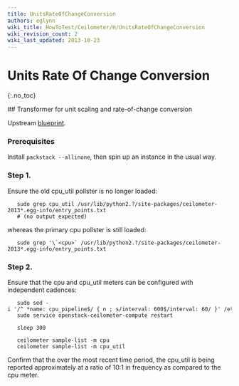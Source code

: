 ```yaml
---
title: UnitsRateOfChangeConversion
authors: eglynn
wiki_title: HowToTest/Ceilometer/H/UnitsRateOfChangeConversion
wiki_revision_count: 2
wiki_last_updated: 2013-10-23
---
```


# Units Rate Of Change Conversion

{:.no_toc}

<div class="bg-boxes bg-boxes-single">
<div class="row">
<div class="offset3 span8 pull-s">
## Transformer for unit scaling and rate-of-change conversion

Upstream [blueprint](https://blueprints.launchpad.net/ceilometer/+spec/transformer-unit).

### Prerequisites

Install `packstack --allinone`, then spin up an instance in the usual way.

### Step 1.

Ensure the old cpu_util pollster is no longer loaded:

       sudo grep cpu_util /usr/lib/python2.?/site-packages/ceilometer-2013*.egg-info/entry_points.txt
       # (no output expected)

whereas the primary cpu pollster is still loaded:

       sudo grep '\`<cpu>` /usr/lib/python2.?/site-packages/ceilometer-2013*.egg-info/entry_points.txt

### Step 2.

Ensure that the cpu and cpu_util meters can be configured with independent cadences:

       sudo sed -i '/^ *name: cpu_pipeline$/ { n ; s/interval: 600$/interval: 60/ }' /etc/ceilometer/pipeline.yaml
       sudo service openstack-ceilometer-compute restart

       sleep 300

       ceilometer sample-list -m cpu
       ceilometer sample-list -m cpu_util

Confirm that the over the most recent time period, the cpu_util is being reported approximately at a ratio of 10:1 in frequency as compared to the cpu meter.

</div>
</div>
